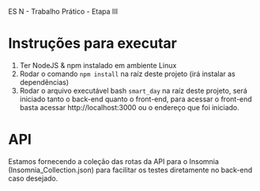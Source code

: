 ES N - Trabalho Prático - Etapa III

# Instruções para executar
1. Ter NodeJS & npm instalado em ambiente Linux
2. Rodar o comando ```npm install``` na raíz deste projeto (irá instalar as dependências)
3. Rodar o arquivo executável bash ```smart_day``` na raíz deste projeto, será iniciado tanto o back-end quanto o front-end, para acessar o front-end basta acessar http://localhost:3000 ou o endereço que foi iniciado.

# API
Estamos fornecendo a coleção das rotas da API para o Insomnia (Insomnia_Collection.json) para facilitar os testes diretamente no back-end caso desejado.
